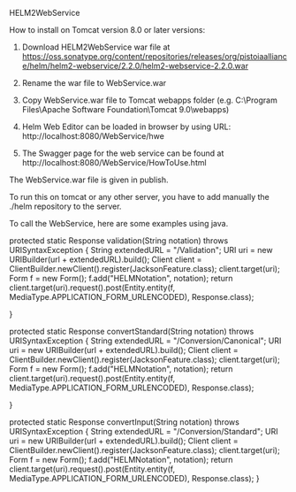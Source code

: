 HELM2WebService

How to install on Tomcat version 8.0 or later versions:

1. Download HELM2WebService war file at https://oss.sonatype.org/content/repositories/releases/org/pistoiaalliance/helm/helm2-webservice/2.2.0/helm2-webservice-2.2.0.war

2. Rename the war file to WebService.war

3. Copy WebService.war file to Tomcat webapps folder (e.g. C:\Program Files\Apache Software Foundation\Tomcat 9.0\webapps) 

4. Helm Web Editor can be loaded in browser by using URL: http://localhost:8080/WebService/hwe 

5. The Swagger page for the web service can be found at http://localhost:8080/WebService/HowToUse.html


The WebService.war file is given in publish. 

To run this on tomcat or any other server, you have to add manually the ./helm repository to the server.

To call the WebService, here are some examples using java.

protected static Response validation(String notation) throws URISyntaxException {
    String extendedURL = "/Validation";
    URI uri = new URIBuilder(url + extendedURL).build();
    Client client = ClientBuilder.newClient().register(JacksonFeature.class);
    client.target(uri);
    Form f = new Form();
    f.add("HELMNotation", notation);
    return client.target(uri).request().post(Entity.entity(f, MediaType.APPLICATION_FORM_URLENCODED), Response.class);

  }

  protected static Response convertStandard(String notation) throws URISyntaxException {
    String extendedURL = "/Conversion/Canonical";
    URI uri = new URIBuilder(url + extendedURL).build();
    Client client = ClientBuilder.newClient().register(JacksonFeature.class);
    client.target(uri);
    Form f = new Form();
    f.add("HELMNotation", notation);
    return client.target(uri).request().post(Entity.entity(f, MediaType.APPLICATION_FORM_URLENCODED), Response.class);

  }

  protected static Response convertInput(String notation) throws URISyntaxException {
    String extendedURL = "/Conversion/Standard";
    URI uri = new URIBuilder(url + extendedURL).build();
    Client client = ClientBuilder.newClient().register(JacksonFeature.class);
    client.target(uri);
    Form f = new Form();
    f.add("HELMNotation", notation);
    return client.target(uri).request().post(Entity.entity(f, MediaType.APPLICATION_FORM_URLENCODED), Response.class);
  }

